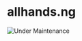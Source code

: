 # allhands.ng
![Under Maintenance](https://s3.amazonaws.com/premium.fundsforngos.org/maintenance-min.png)
